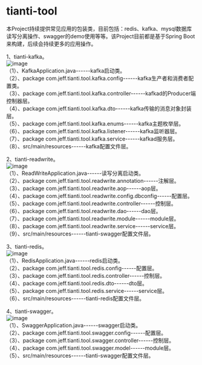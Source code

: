 # tianti-tool
本Project持续提供常见应用的包装类，目前包括：redis、kafka、mysql数据库读写分离操作、swagger的demo使用等等。该Project目前都是基于Spring Boot来构建，后续会持续更多的应用操作。<br>

1、tianti-kafka。<br>
  ![image](https://raw.githubusercontent.com/xujeff/tianti-tool/master/screenshots/tianti-kafka.png)  
 （1）、KafkaApplication.java------kafka启动类。<br>
 （2）、package com.jeff.tianti.tool.kafka.config------kafka生产者和消费者配置类。<br>
 （3）、package com.jeff.tianti.tool.kafka.controller------kafkad的Producer端控制器层。<br>
 （4）、package com.jeff.tianti.tool.kafka.dto------kafka传输的消息对象封装层。<br>
 （5）、package com.jeff.tianti.tool.kafka.enums------kafka主题枚举层。<br>
 （6）、package com.jeff.tianti.tool.kafka.listener------kafka监听器层。<br>
 （7）、package com.jeff.tianti.tool.kafka.service------kafkad服务层。<br>
 （8）、src/main/resources------kafka配置文件层。<br>

2、tianti-readwrite。<br>
  ![image](https://raw.githubusercontent.com/xujeff/tianti-tool/master/screenshots/tianti-readwrite.png)  
 （1）、ReadWriteApplication.java------读写分离启动类。<br>
 （2）、package com.jeff.tianti.tool.readwrite.annotation------注解层。<br>
 （3）、package com.jeff.tianti.tool.readwrite.aop------aop层。<br>
 （4）、package com.jeff.tianti.tool.readwrite.config.dbconfig------配置层。<br>
 （5）、package com.jeff.tianti.tool.readwrite.controller------控制层。<br>
 （6）、package com.jeff.tianti.tool.readwrite.dao------dao层。<br>
 （7）、package com.jeff.tianti.tool.readwrite.module------module层。<br>
 （8）、package com.jeff.tianti.tool.readwrite.service------service层。<br>
 （9）、src/main/resources------tianti-swagger配置文件层。<br>

3、tianti-redis。<br>
  ![image](https://raw.githubusercontent.com/xujeff/tianti-tool/master/screenshots/tianti-redis.png)  
 （1）、RedisApplication.java------redis启动类。<br>
 （2）、package com.jeff.tianti.tool.redis.config------配置层。<br>
 （3）、package com.jeff.tianti.tool.redis.controller------控制层。<br>
 （4）、package com.jeff.tianti.tool.redis.dto------dto层。<br>
 （5）、package com.jeff.tianti.tool.redis.service------service层。<br>
 （6）、src/main/resources------tianti-redis配置文件层。<br>

4、tianti-swagger。<br>
  ![image](https://raw.githubusercontent.com/xujeff/tianti-tool/master/screenshots/tianti-swagger.png) <br>
 （1）、SwaggerApplication.java------swagger启动类。<br>
 （2）、package com.jeff.tianti.tool.swagger.config------配置层。<br>
 （3）、package com.jeff.tianti.tool.swagger.controller------控制层。<br>
 （4）、package com.jeff.tianti.tool.swagger.model------module层。<br>
 （5）、src/main/resources------tianti-swagger配置文件层。<br>
